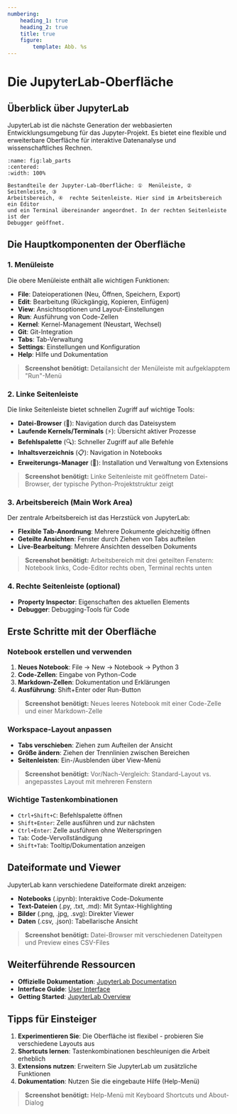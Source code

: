 ```yaml
---
numbering:
    heading_1: true
    heading_2: true
    title: true
    figure:
        template: Abb. %s
---
```


# Die JupyterLab-Oberfläche

## Überblick über JupyterLab

JupyterLab ist die nächste Generation der webbasierten Entwicklungsumgebung für das Jupyter-Projekt. Es bietet eine flexible und erweiterbare Oberfläche für interaktive Datenanalyse und wissenschaftliches Rechnen.

```{figure} ../assets/010/JupyterLab_Parts.png
:name: fig:lab_parts
:centered:
:width: 100%

Bestandteile der Jupyter-Lab-Oberfläche: ①  Menüleiste, ②  Seitenleiste, ③
Arbeitsbereich, ④  rechte Seitenleiste. Hier sind im Arbeitsbereich ein Editor
und ein Terminal übereinander angeordnet. In der rechten Seitenleiste ist der
Debugger geöffnet.

```

## Die Hauptkomponenten der Oberfläche

### 1. Menüleiste

Die obere Menüleiste enthält alle wichtigen Funktionen:

- **File**: Dateioperationen (Neu, Öffnen, Speichern, Export)
- **Edit**: Bearbeitung (Rückgängig, Kopieren, Einfügen)
- **View**: Ansichtsoptionen und Layout-Einstellungen
- **Run**: Ausführung von Code-Zellen
- **Kernel**: Kernel-Management (Neustart, Wechsel)
- **Git**: Git-Integration
- **Tabs**: Tab-Verwaltung
- **Settings**: Einstellungen und Konfiguration
- **Help**: Hilfe und Dokumentation

> **Screenshot benötigt:** Detailansicht der Menüleiste mit aufgeklapptem "Run"-Menü

### 2. Linke Seitenleiste

Die linke Seitenleiste bietet schnellen Zugriff auf wichtige Tools:

- **Datei-Browser** (📁): Navigation durch das Dateisystem
- **Laufende Kernels/Terminals** (⚡): Übersicht aktiver Prozesse
- **Befehlspalette** (🔍): Schneller Zugriff auf alle Befehle
- **Inhaltsverzeichnis** (📋): Navigation in Notebooks
- **Erweiterungs-Manager** (🧩): Installation und Verwaltung von Extensions

> **Screenshot benötigt:** Linke Seitenleiste mit geöffnetem Datei-Browser, der typische Python-Projektstruktur zeigt

### 3. Arbeitsbereich (Main Work Area)

Der zentrale Arbeitsbereich ist das Herzstück von JupyterLab:

- **Flexible Tab-Anordnung**: Mehrere Dokumente gleichzeitig öffnen
- **Geteilte Ansichten**: Fenster durch Ziehen von Tabs aufteilen
- **Live-Bearbeitung**: Mehrere Ansichten desselben Dokuments

> **Screenshot benötigt:** Arbeitsbereich mit drei geteilten Fenstern: Notebook links, Code-Editor rechts oben, Terminal rechts unten

### 4. Rechte Seitenleiste (optional)

- **Property Inspector**: Eigenschaften des aktuellen Elements
- **Debugger**: Debugging-Tools für Code

## Erste Schritte mit der Oberfläche

### Notebook erstellen und verwenden

1. **Neues Notebook**: File → New → Notebook → Python 3
2. **Code-Zellen**: Eingabe von Python-Code
3. **Markdown-Zellen**: Dokumentation und Erklärungen
4. **Ausführung**: Shift+Enter oder Run-Button

> **Screenshot benötigt:** Neues leeres Notebook mit einer Code-Zelle und einer Markdown-Zelle

### Workspace-Layout anpassen

- **Tabs verschieben**: Ziehen zum Aufteilen der Ansicht
- **Größe ändern**: Ziehen der Trennlinien zwischen Bereichen
- **Seitenleisten**: Ein-/Ausblenden über View-Menü

> **Screenshot benötigt:** Vor/Nach-Vergleich: Standard-Layout vs. angepasstes Layout mit mehreren Fenstern

### Wichtige Tastenkombinationen

- `Ctrl+Shift+C`: Befehlspalette öffnen
- `Shift+Enter`: Zelle ausführen und zur nächsten
- `Ctrl+Enter`: Zelle ausführen ohne Weiterspringen
- `Tab`: Code-Vervollständigung
- `Shift+Tab`: Tooltip/Dokumentation anzeigen

## Dateiformate und Viewer

JupyterLab kann verschiedene Dateiformate direkt anzeigen:

- **Notebooks** (.ipynb): Interaktive Code-Dokumente
- **Text-Dateien** (.py, .txt, .md): Mit Syntax-Highlighting
- **Bilder** (.png, .jpg, .svg): Direkter Viewer
- **Daten** (.csv, .json): Tabellarische Ansicht

> **Screenshot benötigt:** Datei-Browser mit verschiedenen Dateitypen und Preview eines CSV-Files

## Weiterführende Ressourcen

- **Offizielle Dokumentation**: [JupyterLab Documentation](https://jupyterlab.readthedocs.io/)
- **Interface Guide**: [User Interface](https://jupyterlab.readthedocs.io/en/stable/user/interface.html)
- **Getting Started**: [JupyterLab Overview](https://jupyterlab.readthedocs.io/en/stable/getting_started/overview.html)

## Tipps für Einsteiger

1. **Experimentieren Sie**: Die Oberfläche ist flexibel - probieren Sie verschiedene Layouts aus
2. **Shortcuts lernen**: Tastenkombinationen beschleunigen die Arbeit erheblich
3. **Extensions nutzen**: Erweitern Sie JupyterLab um zusätzliche Funktionen
4. **Dokumentation**: Nutzen Sie die eingebaute Hilfe (Help-Menü)

> **Screenshot benötigt:** Help-Menü mit Keyboard Shortcuts und About-Dialog
